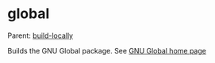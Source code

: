 global
======

Parent: [build-locally](../../README.md)

Builds the GNU Global package. See [GNU Global home page](https://www.gnu.org/software/global/global.html)
